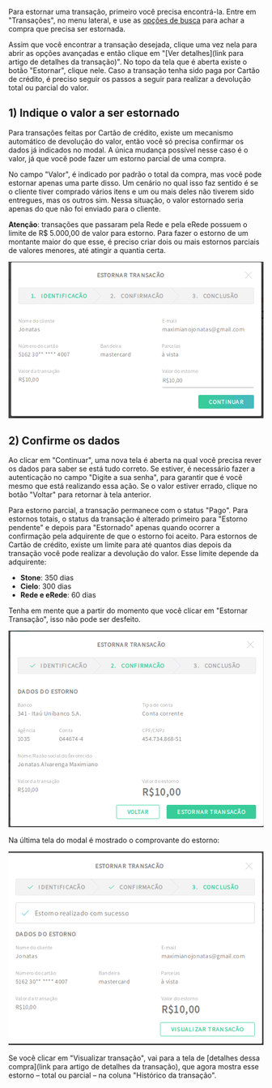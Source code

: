 Para estornar uma transação, primeiro você precisa encontrá-la. Entre em "Transações", no menu lateral, e use as [opções de busca](https://github.com/pagarme/Manual-Pilot-Alfa/blob/master/Transacoes/Encontrando%20transa%C3%A7%C3%B5es.md) para achar a compra que precisa ser estornada. 

Assim que você encontrar a transação desejada, clique uma vez nela para abrir as opções avançadas e então clique em "[Ver detalhes](link para artigo de detalhes da transação)". No topo da tela que é aberta existe o botão "Estornar", clique nele. Caso a transação tenha sido paga por Cartão de crédito, é preciso seguir os passos a seguir para realizar a devolução total ou parcial do valor.

## 1) Indique o valor a ser estornado

Para transações feitas por Cartão de crédito, existe um mecanismo automático de devolução do valor, então você só precisa confirmar os dados já indicados no modal. A única mudança possível nesse caso é o valor, já que você pode fazer um estorno parcial de uma compra.

No campo "Valor", é indicado por padrão o total da compra, mas você pode estornar apenas uma parte disso. Um cenário no qual isso faz sentido é se o cliente tiver comprado vários itens e um ou mais deles não tiverem sido entregues, mas os outros sim. Nessa situação, o valor estornado seria apenas do que não foi enviado para o cliente. 

**Atenção**: transações que passaram pela Rede e pela eRede possuem o limite de R$ 5.000,00 de valor para estorno. Para fazer o estorno de um montante maior do que esse, é preciso criar dois ou mais estornos parciais de valores menores, até atingir a quantia certa.

<p align="center" > <img src="../img/Transações/Estornando Transacoes Cartao/modalEstorno.png" /> </p>


## 2) Confirme os dados

Ao clicar em "Continuar", uma nova tela é aberta na qual você precisa rever os dados para saber se está tudo correto. Se estiver, é necessário fazer a autenticação no campo "Digite a sua senha", para garantir que é você mesmo que está realizando essa ação. Se o valor estiver errado, clique no botão "Voltar" para retornar à tela anterior. 

Para estorno parcial, a transação permanece com o status "Pago". Para estornos totais, o status da transação é alterado primeiro para "Estorno pendente" e depois para "Estornado" apenas quando ocorrer a confirmação pela adquirente de que o estorno foi aceito. Para estornos de Cartão de crédito, existe um limite para até quantos dias depois da transação você pode realizar a devolução do valor. Esse limite depende da adquirente:

- **Stone**: 350 dias
- **Cielo**: 300 dias
- **Rede e eRede**: 60 dias

Tenha em mente que a partir do momento que você clicar em "Estornar Transação", isso não pode ser desfeito. 

<p align="center" > <img src="../img/Transações/Estornando Transacoes Boleto/modalConfirmacao.png" /> </p>

Na última tela do modal é mostrado o comprovante do estorno: 

<p align="center" > <img src="../img/Transações/Estornando Transacoes Cartao/modalOperacao.png" /> </p>

Se você clicar em "Visualizar transação", vai para a tela de [detalhes dessa compra](link para artigo de detalhes da transação), que agora mostra esse estorno – total ou parcial – na coluna "Histórico da transação".  
